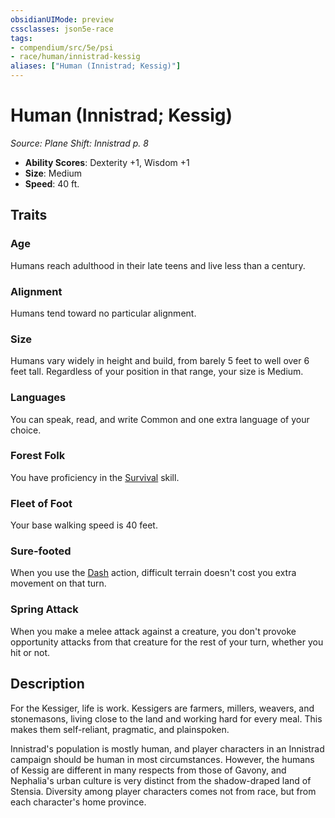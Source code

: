 ```yaml
---
obsidianUIMode: preview
cssclasses: json5e-race
tags:
- compendium/src/5e/psi
- race/human/innistrad-kessig
aliases: ["Human (Innistrad; Kessig)"]
---
```

# Human (Innistrad; Kessig)
*Source: Plane Shift: Innistrad p. 8*  

- **Ability Scores**: Dexterity +1, Wisdom +1
- **Size**: Medium
- **Speed**: 40 ft.

## Traits

### Age

Humans reach adulthood in their late teens and live less than a century.

### Alignment

Humans tend toward no particular alignment.

### Size

Humans vary widely in height and build, from barely 5 feet to well over 6 feet tall. Regardless of your position in that range, your size is Medium.

### Languages

You can speak, read, and write Common and one extra language of your choice.

### Forest Folk

You have proficiency in the [Survival](2-Mechanics/CLI/rules/skills.md#Survival) skill.

### Fleet of Foot

Your base walking speed is 40 feet.

### Sure-footed

When you use the [Dash](2-Mechanics/CLI/rules/actions.md#Dash) action, difficult terrain doesn't cost you extra movement on that turn.

### Spring Attack

When you make a melee attack against a creature, you don't provoke opportunity attacks from that creature for the rest of your turn, whether you hit or not.

## Description

For the Kessiger, life is work. Kessigers are farmers, millers, weavers, and stonemasons, living close to the land and working hard for every meal. This makes them self-reliant, pragmatic, and plainspoken.

Innistrad's population is mostly human, and player characters in an Innistrad campaign should be human in most circumstances. However, the humans of Kessig are different in many respects from those of Gavony, and Nephalia's urban culture is very distinct from the shadow-draped land of Stensia. Diversity among player characters comes not from race, but from each character's home province.